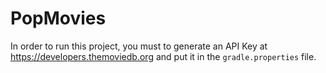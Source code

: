 # PopMovies

In order to run this project, you must to generate an API Key at https://developers.themoviedb.org and put it in the `gradle.properties` file.
